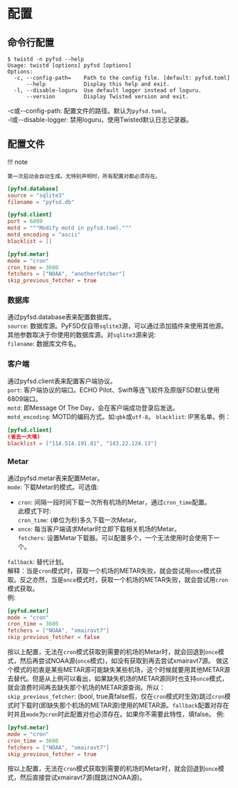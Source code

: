 # 配置
## 命令行配置
```shell
$ twistd -n pyfsd --help
Usage: twistd [options] pyfsd [options]
Options:
  -c, --config-path=    Path to the config file. [default: pyfsd.toml]
      --help            Display this help and exit.
  -l, --disable-loguru  Use default logger instead of loguru.
      --version         Display Twisted version and exit.
```
-c或--config-path: 配置文件的路径。默认为`pyfsd.toml`。  
-l或--disable-logger: 禁用loguru，使用Twisted默认日志记录器。
## 配置文件
!!! note
    
    第一次启动会自动生成。无特别声明时，所有配置对都必须存在。
```toml
[pyfsd.database]
source = "sqlite3"
filename = "pyfsd.db"

[pyfsd.client]
port = 6809
motd = """Modify motd in pyfsd.toml."""
motd_encoding = "ascii"
blacklist = []

[pyfsd.metar]
mode = "cron"
cron_time = 3600
fetchers = ["NOAA", "anotherfetcher"]
skip_previous_fetcher = true
```
### 数据库
通过pyfsd.database表来配置数据库。  
`source`: 数据库源。PyFSD仅自带`sqlite3`源，可以通过添加插件来使用其他源。  
其他参数取决于你使用的数据库源。对`sqlite3`源来说:  
`filename`: 数据库文件名。
### 客户端
通过pyfsd.client表来配置客户端协议。  
`port`: 客户端协议的端口。ECHO Pilot、Swift等连飞软件及原版FSD默认使用6809端口。  
`motd`: 即Message Of The Day，会在客户端成功登录后发送。  
`motd_encoding`: MOTD的编码方式。如:`gbk`或`utf-8`。
`blacklist`: IP黑名单。例：  
```toml
[pyfsd.client]
(省去一大堆)
blacklist = ["114.514.191.81", "143.22.124.13"]
```
### Metar
通过pyfsd.metar表来配置Metar。  
`mode`: 下载Metar的模式。可选值:  
- `cron`: 间隔一段时间下载一次所有机场的Metar，通过`cron_time`配置。  
此模式下时:  
`cron_time`: (单位为秒)多久下载一次Metar。  
- `once`: 每当客户端请求Metar时立即下载相关机场的Metar。  
`fetchers`: 设置Metar下载器。可以配置多个，一个无法使用时会使用下一个。

`fallback`: 替代计划。  
解释：当是`cron`模式时，获取一个机场的METAR失败，就会尝试用`once`模式获取。反之亦然，当是`once`模式时，获取一个机场的METAR失败，就会尝试用`cron`模式获取。  
例:  
```toml
[pyfsd.metar]
mode = "cron"
cron_time = 3600
fetchers = ["NOAA", "xmairavt7"]
skip_previous_fetcher = false
```
按以上配置，无法在`cron`模式获取到需要的机场的Metar时，就会回退到`once`模式，然后再尝试NOAA源(`once`模式)，如没有获取到再去尝试xmairavt7源。
做这个模式的初衷是某些METAR源可能缺失某些机场，这个时候就要用其他METAR源去替代。但是从上例可以看出，如果缺失机场的METAR源同时也支持`once`模式，就会浪费时间再去缺失那个机场的METAR源查询。所以：  
`skip_previous_fetcher`: (bool, true真false假，仅在`cron`模式时生效)跳过`cron`模式时下载时(即缺失那个机场的METAR源)使用的METAR源。`fallback`配置对存在时并且`mode`为`cron`时此配置对也必须存在。如果你不需要此特性，填false。
例:  
```toml
[pyfsd.metar]
mode = "cron"
cron_time = 3600
fetchers = ["NOAA", "xmairavt7"]
skip_previous_fetcher = true
```
按以上配置，无法在`cron`模式获取到需要的机场的Metar时，就会回退到`once`模式，然后直接尝试xmairavt7源(既跳过NOAA源)。
